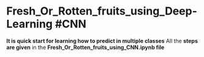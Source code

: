 # Fresh_Or_Rotten_fruits_using_Deep-Learning #CNN
**It is quick start for learning how to predict in multiple classes**
All the **steps are given** in the **Fresh_Or_Rotten_fruits_using_CNN.ipynb file**
